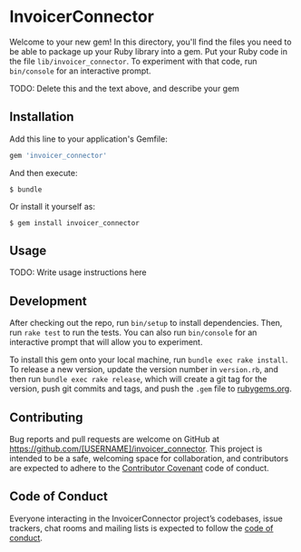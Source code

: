 # InvoicerConnector

Welcome to your new gem! In this directory, you'll find the files you need to be able to package up your Ruby library into a gem. Put your Ruby code in the file `lib/invoicer_connector`. To experiment with that code, run `bin/console` for an interactive prompt.

TODO: Delete this and the text above, and describe your gem

## Installation

Add this line to your application's Gemfile:

```ruby
gem 'invoicer_connector'
```

And then execute:

    $ bundle

Or install it yourself as:

    $ gem install invoicer_connector

## Usage

TODO: Write usage instructions here

## Development

After checking out the repo, run `bin/setup` to install dependencies. Then, run `rake test` to run the tests. You can also run `bin/console` for an interactive prompt that will allow you to experiment.

To install this gem onto your local machine, run `bundle exec rake install`. To release a new version, update the version number in `version.rb`, and then run `bundle exec rake release`, which will create a git tag for the version, push git commits and tags, and push the `.gem` file to [rubygems.org](https://rubygems.org).

## Contributing

Bug reports and pull requests are welcome on GitHub at https://github.com/[USERNAME]/invoicer_connector. This project is intended to be a safe, welcoming space for collaboration, and contributors are expected to adhere to the [Contributor Covenant](http://contributor-covenant.org) code of conduct.

## Code of Conduct

Everyone interacting in the InvoicerConnector project’s codebases, issue trackers, chat rooms and mailing lists is expected to follow the [code of conduct](https://github.com/[USERNAME]/invoicer_connector/blob/master/CODE_OF_CONDUCT.md).
